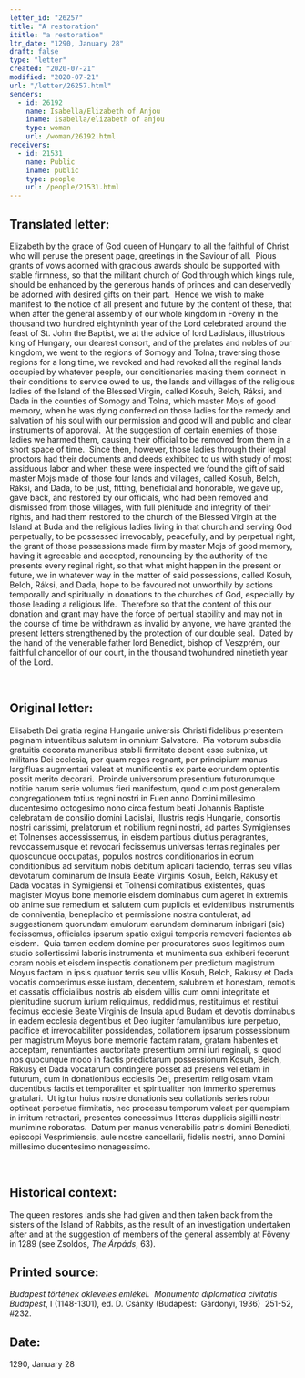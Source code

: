 ```yaml
---
letter_id: "26257"
title: "A restoration"
ititle: "a restoration"
ltr_date: "1290, January 28"
draft: false
type: "letter"
created: "2020-07-21"
modified: "2020-07-21"
url: "/letter/26257.html"
senders:
  - id: 26192
    name: Isabella/Elizabeth of Anjou
    iname: isabella/elizabeth of anjou
    type: woman
    url: /woman/26192.html
receivers:
  - id: 21531
    name: Public
    iname: public
    type: people
    url: /people/21531.html
---
```

<h2> Translated letter:</h2><p>Elizabeth by the grace of God queen of Hungary to all the faithful of Christ who will peruse the present page, greetings in the Saviour of all.&nbsp; Pious grants of vows adorned with gracious awards should be supported with stable firmness, so that the militant church of God through which kings rule, should be enhanced by the generous hands of princes and can deservedly be adorned with desired gifts on their part.&nbsp; Hence we wish to make manifest to the notice of all present and future by the content of these, that when after the general assembly of our whole kingdom in Föveny in the thousand two hundred eightyninth year of the Lord celebrated around the feast of St. John the Baptist, we at the advice of lord Ladislaus, illustrious king of Hungary, our dearest consort, and of the prelates and nobles of our kingdom, we went to the regions of Somogy and Tolna; traversing those regions for a long time, we revoked and had revoked all the reginal lands occupied by whatever people, our conditionaries making them connect in their conditions to service owed to us, the lands and villages of the religious ladies of the Island of the Blessed Virgin, called Kosuh, Belch, Ráksi, and Dada in the counties of Somogy and Tolna, which master Mojs of good memory, when he was dying conferred on those ladies for the remedy and salvation of his soul with our permission and good will and public and clear instruments of approval. &nbsp;At the suggestion of certain enemies of those ladies we harmed them, causing their official to be removed from them in a short space of time.&nbsp; Since then, however, those ladies through their legal proctors had their documents and deeds exhibited to us with study of most assiduous labor and when these were inspected we found the gift of said master Mojs made of those four lands and villages, called Kosuh, Belch, Ráksi, and Dada, to be just, fitting, beneficial and honorable, we gave up, gave back, and restored by our officials, who had been removed and dismissed from those villages, with full plenitude and integrity of their rights, and had them restored to the church of the Blessed Virgin at the Island at Buda and the religious ladies living in that church and serving God perpetually, to be possessed irrevocably, peacefully, and by perpetual right, the grant of those possessions made firm by master Mojs of good memory, having it agreeable and accepted, renouncing by the authority of the presents every reginal right, so that what might happen in the present or future, we in whatever way in the matter of said possessions, called Kosuh, Belch, Ráksi, and Dada, hope to be favoured not unworthily by actions temporally and spiritually in donations to the churches of God, especially by those leading a religious life.&nbsp; Therefore so that the content of this our donation and grant may have the force of pertual stability and may not in the course of time be withdrawn as invalid by anyone, we have granted the present letters strengthened by the protection of our double seal.&nbsp; Dated by the hand of the venerable father lord Benedict, bishop of Veszprém, our faithful chancellor of our court, in the thousand twohundred ninetieth year of the Lord.</p><p>&nbsp;</p><h2 class="mt-4"> Original letter:</h2><p>Elisabeth Dei gratia regina Hungarie universis Christi fidelibus presentem paginam intuentibus salutem in omnium Salvatore.&nbsp; Pia votorum subsidia gratuitis decorata muneribus stabili firmitate debent esse subnixa, ut militans Dei ecclesia, per quam reges regnant, per principium manus largifluas augmentari valeat et munificentiis ex parte eorundem optentis possit merito decorari.&nbsp; Proinde universorum presentium futurorumque notitie harum serie volumus fieri manifestum, quod cum post generalem congregationem totius regni nostri in Fuen anno Domini millesimo ducentesimo octogesimo nono circa festum beati Johannis Baptiste celebratam de consilio domini Ladislai, illustris regis Hungarie, consortis nostri carissimi, prelatorum et nobilium regni nostri, ad partes Symigienses et Tolnenses accessissemus, in eisdem partibus diutius peragrantes, revocassemusque et revocari fecissemus universas terras reginales per quoscunque occupatas, populos nostros conditionarios in eorum conditionibus ad servitium nobis debitum aplicari faciendo, terras seu villas devotarum dominarum de Insula Beate Virginis Kosuh, Belch, Rakusy et Dada vocatas in Symigiensi et Tolnensi comitatibus existentes, quas magister Moyus bone memorie eisdem dominabus cum ageret in extremis ob anime sue remedium et salutem cum puplicis et evidentibus instrumentis de conniventia, beneplacito et permissione nostra contulerat, ad suggestionem quorundam emulorum earundem dominarum inbrigari (sic) fecissemus, officiales ipsarum spatio exigui temporis removeri facientes ab eisdem.&nbsp; Quia tamen eedem domine per procuratores suos legitimos cum studio sollertissimi laboris instrumenta et munimenta sua exhiberi fecerunt coram nobis et eisdem inspectis donationem per predictum magistrum Moyus factam in ipsis quatuor terris seu villis Kosuh, Belch, Rakusy et Dada vocatis comperimus esse iustam, decentem, salubrem et honestam, remotis et cassatis officialibus nostris ab eisdem villis cum omni integritate et plenitudine suorum iurium reliquimus, reddidimus, restituimus et restitui fecimus ecclesie Beate Virginis de Insula apud Budam et devotis dominabus in eadem ecclesia degentibus et Deo iugiter famulantibus iure perpetuo, pacifice et irrevocabiliter possidendas, collationem ipsarum possessionum per magistrum Moyus bone memorie factam ratam, gratam habentes et acceptam, renuntiantes auctoritate presentium omni iuri reginali, si quod nos quocunque modo in factis predictarum possessionum Kosuh, Belch, Rakusy et Dada vocatarum contingere posset ad presens vel etiam in futurum, cum in donationibus ecclesiis Dei, presertim religiosam vitam ducentibus factis et temporaliter et spiritualiter non immerito speremus gratulari.&nbsp; Ut igitur huius nostre donationis seu collationis series robur optineat perpetue firmitatis, nec processu temporum valeat per quempiam in irritum retractari, presentes concessimus litteras dupplicis sigilli nostri munimine roboratas.&nbsp; Datum per manus venerabilis patris domini Benedicti, episcopi Vesprimiensis, aule nostre cancellarii, fidelis nostri, anno Domini millesimo ducentesimo nonagessimo.</p><p>&nbsp;</p><h2 class="mt-4"> Historical context:</h2><p>The queen restores lands she had given and then taken back from the sisters of the Island of Rabbits, as the result of an investigation undertaken after and at the suggestion of members of the general assembly at Föveny in 1289 (see Zsoldos, <i>The Árpáds</i>, 63).</p><h2 class="mt-4"> Printed source:</h2><p><i>Budapest történek okleveles emlékel.&nbsp; Monumenta diplomatica civitatis Budapest</i>, I (1148-1301), ed. D. Csánky (Budapest:&nbsp; Gárdonyi, 1936)&nbsp; 251-52, #232.</p><h2 class="mt-4"> Date:</h2>1290, January 28